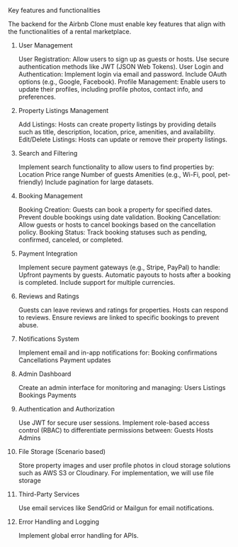 
Key features and functionalities

The backend for the Airbnb Clone must enable key features that align with the functionalities of a rental marketplace.
1. User Management

    User Registration:
        Allow users to sign up as guests or hosts.
        Use secure authentication methods like JWT (JSON Web Tokens).
    User Login and Authentication:
        Implement login via email and password.
        Include OAuth options (e.g., Google, Facebook).
    Profile Management:
        Enable users to update their profiles, including profile photos, contact info, and preferences.

2. Property Listings Management

    Add Listings:
        Hosts can create property listings by providing details such as title, description, location, price, amenities, and availability.
    Edit/Delete Listings:
        Hosts can update or remove their property listings.

3. Search and Filtering

    Implement search functionality to allow users to find properties by:
        Location
        Price range
        Number of guests
        Amenities (e.g., Wi-Fi, pool, pet-friendly)
    Include pagination for large datasets.

4. Booking Management

    Booking Creation:
        Guests can book a property for specified dates.
        Prevent double bookings using date validation.
    Booking Cancellation:
        Allow guests or hosts to cancel bookings based on the cancellation policy.
    Booking Status:
        Track booking statuses such as pending, confirmed, canceled, or completed.

5. Payment Integration

    Implement secure payment gateways (e.g., Stripe, PayPal) to handle:
        Upfront payments by guests.
        Automatic payouts to hosts after a booking is completed.
    Include support for multiple currencies.

6. Reviews and Ratings

    Guests can leave reviews and ratings for properties.
    Hosts can respond to reviews.
    Ensure reviews are linked to specific bookings to prevent abuse.

7. Notifications System

    Implement email and in-app notifications for:
        Booking confirmations
        Cancellations
        Payment updates

8. Admin Dashboard

    Create an admin interface for monitoring and managing:
        Users
        Listings
        Bookings
        Payments


9. Authentication and Authorization

    Use JWT for secure user sessions.
    Implement role-based access control (RBAC) to differentiate permissions between:
        Guests
        Hosts
        Admins

10. File Storage (Scenario based)

    Store property images and user profile photos in cloud storage solutions such as AWS S3 or Cloudinary. For implementation, we will use file storage

11. Third-Party Services

    Use email services like SendGrid or Mailgun for email notifications.

12. Error Handling and Logging

    Implement global error handling for APIs.
